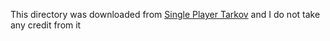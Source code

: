 This directory was downloaded from [Single Player Tarkov](https://www.sp-tarkov.com/#download) and I do not take any credit from it 